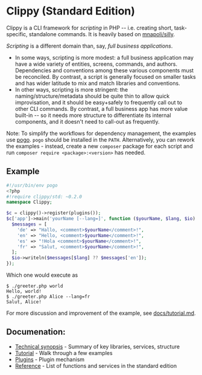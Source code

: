 # Clippy (Standard Edition)

Clippy is a CLI framework for *scripting*  in PHP -- i.e. creating short, task-specific, standalone commands. It is heavily based on [mnapoli/silly](https://github.com/mnapoli/silly/).

*Scripting* is a different domain than, say, *full business applications*.

* In some ways, scripting is more modest: a full business application may have a wide variety of entities, screens, commands, and authors.  Dependencies and conventions among these various components must be reconciled.  By contrast, a script is generally focused on smaller tasks and has wider latitude to mix and match libraries and conventions.
* In other ways, scripting is more stringent: the naming/structure/metadata should be quite thin to allow quick improvisation, and it should be easy+safely to frequently call out to other CLI commands.  By contrast, a full business app has more value built-in -- so it needs more structure to differentiate its internal components, and it doesn't need to call-out as frequently.

Note: To simplify the workflows for dependency management, the examples use [pogo](http://github.com/totten/pogo).  `pogo` should be installed in the `PATH`.
Alternatively, you can rework the examples - instead, create a new `composer` package for each script and run `composer require <package>:<version>` has needed.

## Example

<!-- It's nice to have an example which uses an option and an argument... -->
```php
#!/usr/bin/env pogo
<?php
#!require clippy/std: ~0.2.0
namespace Clippy;

$c = clippy()->register(plugins());
$c['app']->main('yourName [--lang=]', function ($yourName, $lang, $io) {
  $messages = [
    'de' => "Hallo, <comment>$yourName</comment>!",
    'en' => "Hello, <comment>$yourName</comment>!",
    'es' => "!Hola <comment>$yourName</comment>!",
    'fr' => "Salut, <comment>$yourName</comment>!",
  ];
  $io->writeln($messages[$lang] ?? $messages['en']);
});
```

Which one would execute as

```
$ ./greeter.php world
Hello, world!
$ ./greeter.php Alice --lang=fr
Salut, Alice!
```

For more discussion and improvement of the example, see [docs/tutorial.md](/docs/tutorial.md).

## Documenation:

* [Technical synopsis](/docs/synopsis.md) - Summary of key libraries, services, structure
* [Tutorial](/docs/tutorial.md) - Walk through a few examples
* [Plugins](/docs/plugins.md) - Plugin mechanism
* [Reference](/docs/reference.md) - List of functions and services in the standard edition
